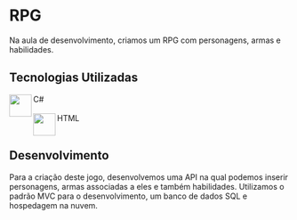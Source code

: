 # RPG
Na aula de desenvolvimento, criamos um RPG com personagens, armas e habilidades.

## Tecnologias Utilizadas

<div>
<img src="https://skillicons.dev/icons?i=cs" width=40 height=40 align="left">
C#
</div>
<br>
<div>
<img src="https://skillicons.dev/icons?i=html" width=40 height=40 align="left">
HTML
</div>
<br>

## Desenvolvimento

Para a criação deste jogo, desenvolvemos uma API na qual podemos inserir personagens, armas associadas a eles e também habilidades. Utilizamos o padrão MVC para o desenvolvimento, um banco de dados SQL e hospedagem na nuvem.
